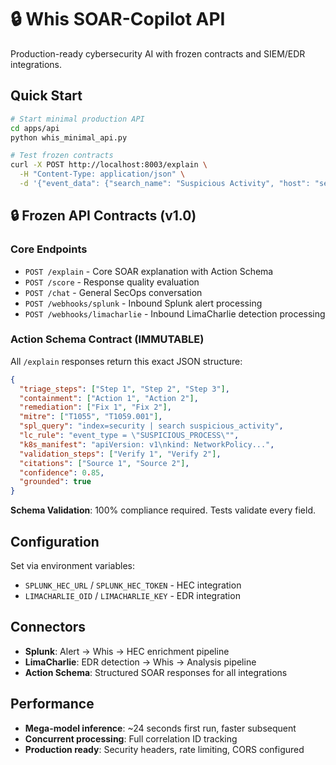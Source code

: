 # 🔒 Whis SOAR-Copilot API

Production-ready cybersecurity AI with frozen contracts and SIEM/EDR integrations.

## Quick Start

```bash
# Start minimal production API
cd apps/api
python whis_minimal_api.py

# Test frozen contracts
curl -X POST http://localhost:8003/explain \
  -H "Content-Type: application/json" \
  -d '{"event_data": {"search_name": "Suspicious Activity", "host": "server-01"}}'
```

## 🔒 Frozen API Contracts (v1.0)

### Core Endpoints
- `POST /explain` - Core SOAR explanation with Action Schema
- `POST /score` - Response quality evaluation  
- `POST /chat` - General SecOps conversation
- `POST /webhooks/splunk` - Inbound Splunk alert processing
- `POST /webhooks/limacharlie` - Inbound LimaCharlie detection processing

### Action Schema Contract (IMMUTABLE)
All `/explain` responses return this exact JSON structure:

```json
{
  "triage_steps": ["Step 1", "Step 2", "Step 3"],
  "containment": ["Action 1", "Action 2"], 
  "remediation": ["Fix 1", "Fix 2"],
  "mitre": ["T1055", "T1059.001"],
  "spl_query": "index=security | search suspicious_activity",
  "lc_rule": "event_type = \"SUSPICIOUS_PROCESS\"",
  "k8s_manifest": "apiVersion: v1\nkind: NetworkPolicy...",
  "validation_steps": ["Verify 1", "Verify 2"],
  "citations": ["Source 1", "Source 2"],
  "confidence": 0.85,
  "grounded": true
}
```

**Schema Validation**: 100% compliance required. Tests validate every field.

## Configuration

Set via environment variables:
- `SPLUNK_HEC_URL` / `SPLUNK_HEC_TOKEN` - HEC integration
- `LIMACHARLIE_OID` / `LIMACHARLIE_KEY` - EDR integration  

## Connectors

- **Splunk**: Alert → Whis → HEC enrichment pipeline
- **LimaCharlie**: EDR detection → Whis → Analysis pipeline
- **Action Schema**: Structured SOAR responses for all integrations

## Performance

- **Mega-model inference**: ~24 seconds first run, faster subsequent
- **Concurrent processing**: Full correlation ID tracking
- **Production ready**: Security headers, rate limiting, CORS configured